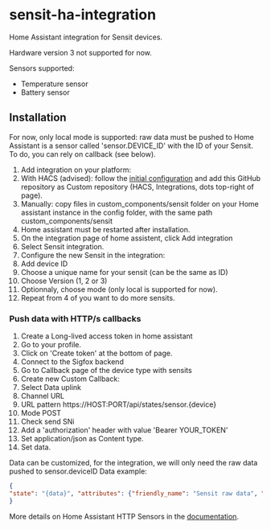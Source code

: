# sensit-ha-integration

Home Assistant integration for Sensit devices.

Hardware version 3 not supported for now.

Sensors supported:
- Temperature sensor
- Battery sensor



## Installation

For now, only local mode is supported: raw data must be pushed to Home Assistant is a sensor called 'sensor.DEVICE_ID' with the ID of your Sensit.
To do, you can rely on callback (see below).

1. Add integration on your platform:
  1. With HACS (advised): follow the [initial configuration](https://hacs.xyz/docs/configuration/basic/) and add this GitHub repository as Custom repository (HACS, Integrations, dots top-right of page).
  2. Manually: copy files in custom_components/sensit folder on your Home assistant instance in the config folder, with the same path custom_components/sensit
2. Home assistant must be restarted after installation.
4. On the integration page of home assistent, click Add integration
5. Select Sensit integration.
6. Configure the new Sensit in the integration:
  1. Add device ID
  2. Choose a unique name for your sensit (can be the same as ID)
  3. Choose Version (1, 2 or 3)
  4. Optionnaly, choose mode (only local is supported for now).
6. Repeat from 4 of you want to do more sensits.



### Push data with HTTP/s callbacks

1. Create a Long-lived access token in home assistant
  1. Go to your profile.
  2. Click on 'Create token' at the bottom of page.
3. Connect to the Sigfox backend
3. Go to Callback page of the device type with sensits
4. Create new Custom Callback:
  1. Select Data uplink
  2. Channel URL
  3. URL pattern  https://HOST:PORT/api/states/sensor.{device}
  4. Mode POST
  5. Check send SNi
  6. Add a 'authorization' header with value 'Bearer YOUR_TOKEN'
  7. Set application/json as Content type.
  8. Set data.

Data can be customized, for the integration, we will only need the raw data pushed to sensor.deviceID
Data example:
```json
{
"state": "{data}", "attributes": {"friendly_name": "Sensit raw data", "version": "v2", "id": "{device}"}
}
```

More details on Home Assistant HTTP Sensors in the [documentation](https://www.home-assistant.io/integrations/http/#sensor).
